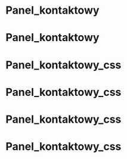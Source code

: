# Panel_kontaktowy
# Panel_kontaktowy
# Panel_kontaktowy_css
# Panel_kontaktowy_css
# Panel_kontaktowy_css
# Panel_kontaktowy_css
